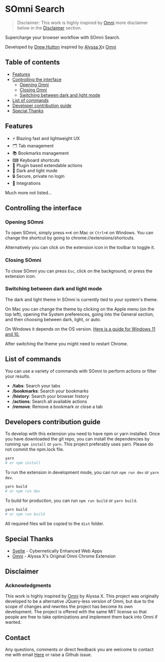 # SOmni Search

> Disclaimer: This work is highly inspired by [Omni](https://github.com/alyssaxuu/omni) more disclaimer below in the [Disclaimer](#disclaimer) section.

Supercharge your browser workflow with SOmni Search. 

<!-- [👉 Get it now](https://chrome.google.com/webstore/detail/omni/mapjgeachilmcbbokkgcbgpbakaaeehi?hl=en&authuser=0) -->


Developed by [Drew Hutton](https://github.com/yoroshikun) inspired by [Alyssa X](https://alyssax.com)s [Omni](https://github.com/alyssaxuu/omni)

## Table of contents

- [Features](#features)
- [Controlling the interface](#controlling-the-interface)
  - [Opening Omni](#opening-omni)
  - [Closing Omni](#closing-omni)
  - [Switching between dark and light mode](#switching-between-dark-and-light-mode)
- [List of commands](#list-of-commands)
- [Developer contribution guide](#developer-contribution-guide)
- [Special Thanks](#special-thanks)

## Features

- ⚡️ Blazing fast and lightweight UX
- 🗂 Tab management
- 📚 Bookmarks management
- ⌨ Keyboard shortcuts
- 🔌 Plugin based extendable actions
- 🌙 Dark and light mode
- 🔒 Secure, private no login
- 🧩 Integrations 

Much more not listed...

## Controlling the interface

### Opening SOmni

To open SOmni, simply press `⌘+K` on Mac or `Ctrl+K` on Windows. You can change the shortcut by going to chrome://extensions/shortcuts.

Alternatively you can click on the extension icon in the toolbar to toggle it.

### Closing SOmni

To close SOmni you can press `Esc`, click on the background, or press the extension icon.

### Switching between dark and light mode

The dark and light theme in SOmni is currently tied to your system's theme.

On Mac you can change the theme by clicking on the Apple menu (on the top left), opening the System preferences, going into the General section, and then choosing between dark, light, or auto.

On Windows it depends on the OS version. [Here is a guide for Windows 11 and 10.](https://support.microsoft.com/en-us/windows/change-desktop-background-and-colors-176702ca-8e24-393b-15f2-b15b38f69de6#ID0EBF=Windows_11)

After switching the theme you might need to restart Chrome.

## List of commands

You can use a variety of commands with SOmni to perform actions or filter your results.

- **/tabs**: Search your tabs
- **/bookmarks**: Search your bookmarks
- **/history**: Search your browser history
- **/actions**: Search all available actions
- **/remove**: Remove a bookmark or close a tab

## Developers contribution guide

To develop with this extension you need to have npm or yarn installed.
Once you have downloaded the git repo, you can install the dependencies by running `npm install` or `yarn`. This project preferably uses yarn. Please do not commit the npm.lock file.

```bash
yarn
# or npm install
```

To run the extension in development mode, you can run `npm run dev` or `yarn dev`.

```bash
yarn build
# or npm run dev
```

To build for production, you can run `npm run build` or `yarn build`.
```bash
yarn build
# or npm run build
```
All required files will be copied to the `dist` folder.

## Special Thanks

- [Svelte](https://svelte.dev/) - Cybernetically Enhanced Web Apps
- [Omni](https://github.com/alyssaxuu/omni) - Alyssa X's Original Omni Chrome Extension

## Disclaimer

### Acknowledgments

This work is highly inspired by [Omni](https://github.com/alyssaxuu/omni) by Alyssa X. This project was originally developed to be a alternative JQuery-less version of Omni, but due to the scope of changes and rewrites the project has become its own development. The project is offered with the same MIT license so that people are free to take optimizations and implement them back into Omni if wanted.

## Contact

Any questions, comments or direct feedback you are welcome to contact me with email [Here](mailto:drew.hutton@pm.me) or raise a Github issue.
